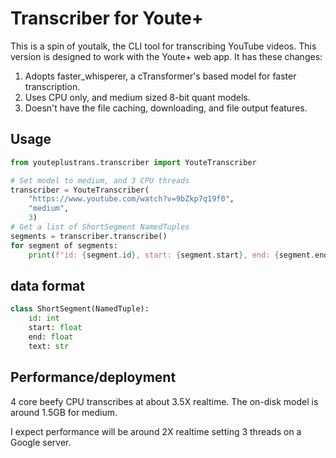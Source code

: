 # Transcriber for Youte+

This is a spin of youtalk, the CLI tool for transcribing YouTube videos. This version is designed to work with the Youte+ web app. It has these changes:

1. Adopts faster_whisperer, a cTransformer's based model for faster transcription.
2. Uses CPU only, and medium sized 8-bit quant models.
3. Doesn't have the file caching, downloading, and file output features.

## Usage

```python
from youteplustrans.transcriber import YouteTranscriber

# Set model to medium, and 3 CPU threads
transcriber = YouteTranscriber(
    "https://www.youtube.com/watch?v=9bZkp7q19f0",
    "medium",
    3)
# Get a list of ShortSegment NamedTuples
segments = transcriber.transcribe()
for segment of segments:
    print(f"id: {segment.id}, start: {segment.start}, end: {segment.end}, text: {segment.text}")
```
## data format

```python
class ShortSegment(NamedTuple):
    id: int
    start: float
    end: float
    text: str
```

## Performance/deployment

4 core beefy CPU transcribes at about 3.5X realtime. The on-disk model is around 1.5GB for medium.

I expect performance will be around 2X realtime setting 3 threads on a Google server.

